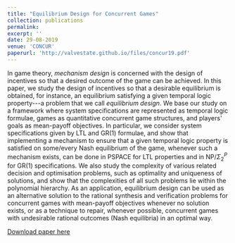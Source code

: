 ```yaml
---
title: "Equilibrium Design for Concurrent Games"
collection: publications
permalink:
excerpt: ''
date: 29-08-2019
venue: 'CONCUR'
paperurl: 'http://valvestate.github.io/files/concur19.pdf'
---
```

In game theory, *mechanism design* is concerned with the design of
incentives so that a desired outcome of the game can be achieved. In
this paper, we study the design of incentives so that a desirable
equilibrium is obtained, for instance, an equilibrium satisfying a given
temporal logic property---a problem that we call *equilibrium design*.
We base our study on a framework where system specifications are
represented as temporal logic formulae, games as quantitative concurrent
game structures, and players' goals as mean-payoff objectives. In
particular, we consider system specifications given by LTL and GR(1)
formulae, and show that implementing a mechanism to ensure that a given
temporal logic property is satisfied on some/every Nash equilibrium of
the game, whenever such a mechanism exists, can be done in PSPACE for
LTL properties and in NP/$\Sigma^P_2$ for GR(1) specifications. We also
study the complexity of various related decision and optimisation
problems, such as optimality and uniqueness of solutions, and show that
the complexities of all such problems lie within the polynomial
hierarchy. As an application, equilibrium design can be used as an
alternative solution to the rational synthesis and verification problems
for concurrent games with mean-payoff objectives whenever no solution
exists, or as a technique to repair, whenever possible, concurrent games
with undesirable rational outcomes (Nash equilibria) in an optimal way.

[Download paper here](http://valvestate.github.io/files/concur19.pdf)

